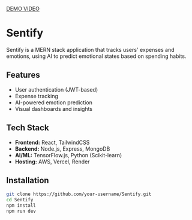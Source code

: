 [DEMO VIDEO](https://drive.google.com/file/d/1822NDb10cWZdxch1PHkyyYD2YXj4rrex/view?usp=sharing) 

# Sentify

Sentify is a MERN stack application that tracks users' expenses and emotions, using AI to predict emotional states based on spending habits.

## Features
- User authentication (JWT-based)
- Expense tracking
- AI-powered emotion prediction
- Visual dashboards and insights

## Tech Stack
- **Frontend:** React, TailwindCSS
- **Backend:** Node.js, Express, MongoDB
- **AI/ML:** TensorFlow.js, Python (Scikit-learn)
- **Hosting:** AWS, Vercel, Render

## Installation
```bash
git clone https://github.com/your-username/Sentify.git
cd Sentify
npm install
npm run dev


